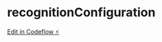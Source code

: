 # recognitionConfiguration

[Edit in Codeflow ⚡️](https://stackblitz.com/~/github.com/hasary/recognitionConfiguration)